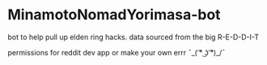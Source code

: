 # MinamotoNomadYorimasa-bot
bot to help pull up elden ring hacks. data sourced from the big R-E-D-D-I-T 

permissions for reddit dev app or make your own errr ¯\_( ͡° ͜ʖ ͡°)_/¯


